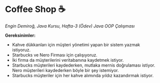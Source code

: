 # Coffee Shop ☕
_Engin Demiroğ, Java Kursu, Hafta-3 (Ödev) Java OOP Çalışması_

**Gereksinimler:**

- Kahve dükkanları için müşteri yönetimi yapan bir sistem yazmak istiyoruz.
- Starbucks ve Nero Firması için çalışıyoruz.
- İki firma da müşterilerini veritabanına kaydetmek istiyor.
- Starbucks müşterileri kaydederken, mutlaka mernis doğrulaması istiyor. Nero müşterileri kaydederken böyle bir şey istemiyor.
- Starbucks müşteriler için her kahve alımında yıldız kazandırmak istiyor.
